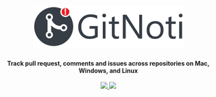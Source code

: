 
<div align="center">
  <h1>
    <img height="99" width="352" src="https://github.com/ryanSN/gitnoti/blob/master/gitnoti_logo.png" alt="GitNoti" title="GitNoti" />
  </h1>

  <h4> Track pull request, comments and issues across repositories on Mac, Windows, and Linux </h4>

  <p>
    <a href="http://standardjs.com/">
      <img src="https://img.shields.io/badge/code%20style-standard-brightgreen.svg" />
    </a>
    <a href="https://greenkeeper.io/">
      <img src="https://badges.greenkeeper.io/ryanSN/gitnoti.svg" />
    </a>
  </p>
</div>

